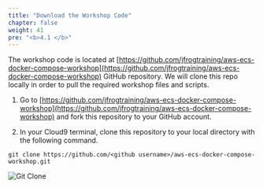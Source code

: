 ```yaml
---
title: "Download the Workshop Code"
chapter: false
weight: 41
pre: "<b>4.1 </b>"
---
```


The workshop code is located at [https://github.com/jfrogtraining/aws-ecs-docker-compose-workshop](https://github.com/jfrogtraining/aws-ecs-docker-compose-workshop) GitHub repository. We will clone this repo locally in order to pull the required workshop files and scripts. 

1. Go to [https://github.com/jfrogtraining/aws-ecs-docker-compose-workshop](https://github.com/jfrogtraining/aws-ecs-docker-compose-workshop) and fork this repository to your GitHub account.

2. In your Cloud9 terminal, clone this repository to your local directory with the following command.

``
git clone https://github.com/<github username>/aws-ecs-docker-compose-workshop.git
``


![Git Clone](/images/git-clone-ecs.png)

